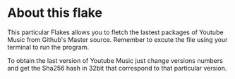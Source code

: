 # About this flake

This particular Flakes allows you to fletch the lastest packages of Youtube Music from Github's Master source. Remember to excute the file using your terminal to run the program.

To obtain the last version of Youtube Music just change versions numbers and get the Sha256 hash in 32bit that correspond to that particular version.